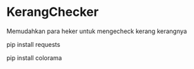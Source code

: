 # KerangChecker
Memudahkan para heker untuk mengecheck kerang kerangnya


pip install requests



pip install colorama
